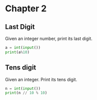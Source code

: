 # Chapter 2

## Last Digit

Given an integer number, print its last digit.

``` .py
a = int(input())
print(a%10)
```
## Tens digit

Given an integer. Print its tens digit. 

``` .py
n = int(input())
print(n // 10 % 10)
```

